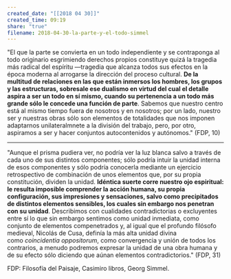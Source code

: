 ```yaml
---
created_date: "[[2018 04 30]]"
created_time: 09:19
share: "true"
filename: 2018-04-30-la-parte-y-el-todo-simmel
---
```

"El que la parte se convierta en un todo independiente y se contraponga al todo originario esgrimiendo derechos propios constituye quizá la tragedia más radical del espíritu —tragedia que alcanza todos sus efectos en la época moderna al arrogarse la dirección del proceso cultural. **De la multitud de relaciones en las que están inmersos los hombres, los grupos y las estructuras, sobresale ese dualismo en virtud del cual el detalle aspira a ser un todo en sí mismo, cuando su pertenencia a un todo más grande sólo le concede una función de parte**. Sabemos que nuestro centro está al mismo tiempo fuera de nosotros y en nosotros; por un lado, nuestro ser y nuestras obras sólo son elementos de totalidades que nos imponen adaptarnos unilateralmnete a la división del trabajo, pero, por otro, aspiramos a ser y hacer conjuntos autocontenidos y autónomos." (FDP, 10)

***

"Aunque el prisma pudiera ver, no podría ver la luz blanca salvo a través de cada uno de sus distintos componentes; sólo podría intuir la unidad interna de esos componentes y sólo podría conocerla mediante un ejercicio retrospectivo de combinación de unos elementos que, por su propia constitución, dividen la unidad. **Idéntica suerte corre nuestro ojo espiritual: le resulta imposible comprender la acción humana, su propia configuración, sus impresiones y sensaciones, salvo como precipitados de distintos elementos sensibles, los cuales sin embargo nos penetran con su unidad**. Describimos con cualidades contradictorias o excluyentes entre sí lo que sin embargo sentimos como unidad inmediata, como conjunto de elementos compenetrados y, al igual que el profundo filósofo medieval, Nicolás de Cusa, definía la más alta unidad divina como _coincidentia oppositorum_, como convergencia y unión de todos los contrarios, a menudo podremos expresar la unidad de una obra humana y de su efecto sólo diciendo que aúnan elementos contradictorios." (FDP, 31)

FDP: Filosofía del Paisaje, Casimiro libros, Georg Simmel.